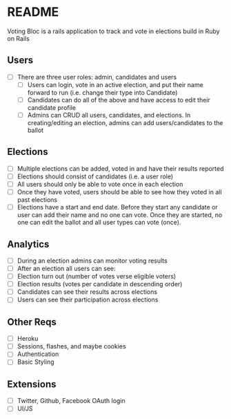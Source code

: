 # README

Voting Bloc is a rails application to track and vote in elections build in Ruby on Rails

## Users
- [ ] There are three user roles: admin, candidates and users
  - [ ] Users can login, vote in an active election, and put their name forward to run (i.e. change their type into Candidate)
  - [ ] Candidates can do all of the above and have access to edit their candidate profile
  - [ ] Admins can CRUD all users, candidates, and elections.  In creating/editing an election, admins can add users/candidates to the ballot

## Elections
- [ ] Multiple elections can be added, voted in and have their results reported
- [ ] Elections should consist of candidates (i.e. a user role)
- [ ] All users should only be able to vote once in each election
- [ ] Once they have voted, users should be able to see how they voted in all past elections
- [ ] Elections have a start and end date.  Before they start any candidate or user can add their name and no one can vote.  Once they are started, no one can edit the ballot and all user types can vote (once).

## Analytics
- [ ] During an election admins can monitor voting results
- [ ] After an election all users can see:
 - [ ] Election turn out (number of votes verse eligible voters)
 - [ ] Election results (votes per candidate in descending order)
 - [ ] Candidates can see their results across elections
 - [ ] Users can see their participation across elections

## Other Reqs
- [ ] Heroku
- [ ] Sessions, flashes, and maybe cookies
- [ ] Authentication
- [ ] Basic Styling

## Extensions
- [ ] Twitter, Github, Facebook OAuth login
- [ ] UI/JS
